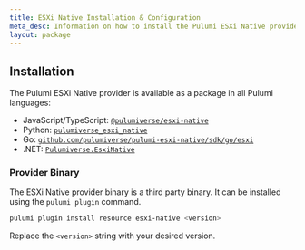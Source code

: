 ```yaml
---
title: ESXi Native Installation & Configuration
meta_desc: Information on how to install the Pulumi ESXi Native provider.
layout: package
---
```


## Installation

The Pulumi ESXi Native provider is available as a package in all Pulumi languages:

* JavaScript/TypeScript: [`@pulumiverse/esxi-native`](https://www.npmjs.com/package/@pulumiverse/esxi-native)
* Python: [`pulumiverse_esxi_native`](https://pypi.org/project/pulumiverse_esxi_native/)
* Go: [`github.com/pulumiverse/pulumi-esxi-native/sdk/go/esxi`](https://pkg.go.dev/github.com/pulumiverse/pulumi-esxi-native/sdk/go/esxi)
* .NET: [`Pulumiverse.EsxiNative`](https://www.nuget.org/packages/Pulumiverse.EsxiNative)

### Provider Binary

The ESXi Native provider binary is a third party binary. It can be installed using the `pulumi plugin` command.

```bash
pulumi plugin install resource esxi-native <version>
```

Replace the `<version>` string with your desired version.